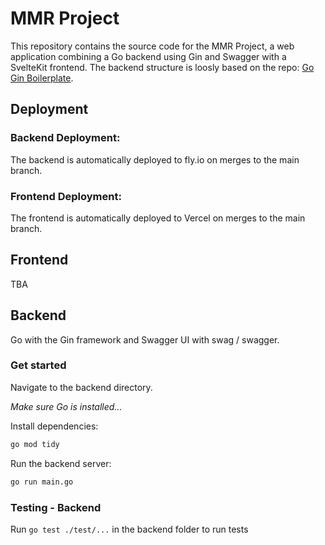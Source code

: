 # MMR Project
This repository contains the source code for the MMR Project, a web application combining a Go backend using Gin and Swagger with a SvelteKit frontend. The backend structure is loosly based on the repo: [Go Gin Boilerplate](https://github.com/vsouza/go-gin-boilerplate).

## Deployment

### Backend Deployment:
The backend is automatically deployed to fly.io on merges to the main branch.

### Frontend Deployment:
The frontend is automatically deployed to Vercel on merges to the main branch.

## Frontend
TBA

## Backend
Go with the Gin framework and Swagger UI with swag / swagger.

### Get started
Navigate to the backend directory.

*Make sure Go is installed...*

Install dependencies:
```bash
go mod tidy
```

Run the backend server:

```bash
go run main.go
```

### Testing - Backend

Run `go test ./test/...` in the backend folder to run tests